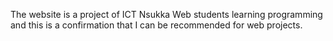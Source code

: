 The website is a project of ICT Nsukka Web students learning programming and this is a confirmation that I can be recommended for web projects.